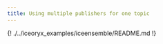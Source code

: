 ```yaml
---
title: Using multiple publishers for one topic
---
```


{! ./../iceoryx_examples/iceensemble/README.md !}
